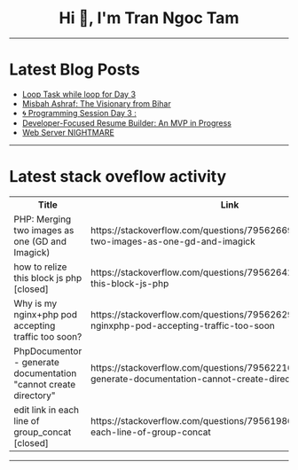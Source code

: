 <h1 align="center">Hi 👋, I'm Tran Ngoc Tam</h1>

---

# Latest Blog Posts 
<!-- BLOG-POST-LIST:START -->
- [Loop Task while loop for Day 3](https://dev.to/vigneshwaralingam/loop-task-while-loop-for-day-3-2dhn)
- [Misbah Ashraf: The Visionary from Bihar](https://dev.to/justin_downes/misbah-ashraf-the-visionary-from-bihar-39lo)
- [🌀 Programming Session Day 3 :](https://dev.to/vigneshwaralingam/programming-session-day-3--49n5)
- [Developer-Focused Resume Builder: An MVP in Progress](https://dev.to/menard_codes/developer-focused-resume-builder-an-mvp-in-progress-41f9)
- [Web Server NIGHTMARE](https://dev.to/yuvasec/web-server-nightmare-2imb)
<!-- BLOG-POST-LIST:END -->

---

# Latest stack oveflow activity
<table>
  <tr><th>Title</th><th>Link</th></tr>
  <!-- STACKOVERFLOW:START --><tr><td>PHP: Merging two images as one &lpar;GD and Imagick&rpar;</td><td>https://stackoverflow.com/questions/79562669/php-merging-two-images-as-one-gd-and-imagick</td></tr><tr><td>how to relize this block js php [closed]</td><td>https://stackoverflow.com/questions/79562642/how-to-relize-this-block-js-php</td></tr><tr><td>Why is my nginx+php pod accepting traffic too soon?</td><td>https://stackoverflow.com/questions/79562629/why-is-my-nginxphp-pod-accepting-traffic-too-soon</td></tr><tr><td>PhpDocumentor - generate documentation &quot;cannot create directory&quot;</td><td>https://stackoverflow.com/questions/79562216/phpdocumentor-generate-documentation-cannot-create-directory</td></tr><tr><td>edit link in each line of group_concat [closed]</td><td>https://stackoverflow.com/questions/79561986/edit-link-in-each-line-of-group-concat</td></tr><!-- STACKOVERFLOW:END -->
</table>

---


